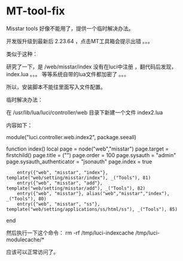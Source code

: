# MT-tool-fix

Misstar tools 好像不能用了，提供一个临时解决办法。

开发版升级到最新后 2.23.64 ，点击MT工具箱会提示出错 。。。

类似于这种：

研究了一下，是 /web/misstar/index 没有在luci中注册 ，翻代码后发现，index.lua 。。。 等等系统自带的lua文件都加密了 。。。

所以，安装脚本不能往里面写入文件配置。

临时解决办法：

在 /usr/lib/lua/luci/controller/web 目录下新建一个文件 index2.lua

内容如下：

module("luci.controller.web.index2", package.seeall)

function index()
    local page   = node("web","misstar")
        page.target  = firstchild()
        page.title   = ("")
        page.order   = 100
        page.sysauth = "admin"
        page.sysauth_authenticator = "jsonauth"
        page.index = true

        entry({"web", "misstar", "index"}, template("web/setting/misstar/index"), _("Tools"), 81)
        entry({"web", "misstar", "add"}, template("web/setting/misstar/add"), _("Tools"), 82)
        entry({"web", "misstar"}, alias("web","misstar","index"), _("Tools"), 80)
        entry({"web", "misstar", "ss"}, template("web/setting/applications/ss/html/ss"), _("Tools"), 85)

end

然后执行一下这个命令：
rm -rf /tmp/luci-indexcache /tmp/luci-modulecache/*

应该可以正常访问了。
